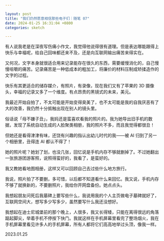 ```yaml
---

layout: post
title: "我们仍然愿意相信那些电子们｜随笔 07"
date: 2024-01-25 16:31:04 +0800
categories: sketch

---
```


有人说我老是在深夜写伤痛小作文，我觉得他说得很有道理。但是表达哪能跟得上快乐与幸福呢，给自己回味都还来不及，还是向互联网输出痛苦来得实在。

又何况，文字本身就很适合用来记录能存在很久的东西，需要缓慢消化的，自己慢慢咀嚼的痛苦。记录痛苦是一种低成本的粗加工，将廉价的材料压制成矫揉造作的文字的过程。

快乐有其更适合的储存媒介，有照片，有录像，现在我们又有了苹果的 3D 摄像头，幸福的记录又多了一个维度。有点昂贵的黑镜式的未来，美元。

我最近开始自拍了，不太可能是开始变得臭美了，也不太可能是我的自我厌恶有了大的改善，我仍然十分抵触出现在别人的镜头里。

俗话说「母不嫌子丑」，我妈还是蛮喜欢看我的照片的。我为她导出旧手机的数据，发现了系统自动生成的人脸聚类相册，我的照片不多，而且我觉得都很丑！

但她还是看得津津有味，还饶有兴趣的指认出幼儿时代的我——被 AI 归到了另一个相册里，丑得连 AI 都认不得了！

她的照片呢？她划了划，也没几张，回忆说是手机内存不够就删掉了。不过她翻出一张旅游团游客照，说照得蛮好的，我看了，是蛮好的。

我又教她看地图相册，这样又可以回顾自己去过些什么地方旅行。

我说，照片拍了不要删，多可惜，以后都不知道看什么来回忆。我又说，手机内存不够了就换新的，不要删照片，我给你开网盘备份。她点点头。

我想起朋友问死后我墓碑上要写些什么，我说用我的个人主页做电子墓碑就好了，互联网空间大，想写多少写多少，虽然要写什么我还没想好。

我想起在迪士尼城堡前的那个晚上，人很多，我又长得矮，只能在离得很远的角落踮起脚尖，举着手机不停按下快门。我就这样在手机屏幕里看完了整场烟火，我在手机屏幕里看见许多人的手机屏幕，所有人都将它们高高地举过头顶，像我一样。

2023.01.25